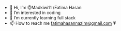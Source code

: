 - 👋 Hi, I’m @Madkiwi11 /Fatima Hasan
- 👀 I’m interested in coding
- 🌱 I’m currently learning full stack
- 📫 How to reach me 
fatimahasannazim@gmail.com
💗
<!---
Madkiwi11/Madkiwi11 is a ✨ special ✨ repository because its `README.md` (this file) appears on your GitHub profile.
You can click the Preview link to take a look at your changes.
--->
